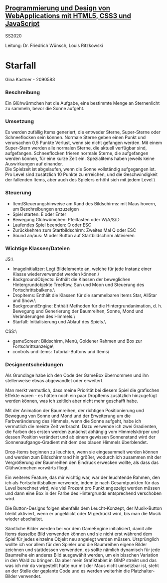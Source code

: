 ## [Programmierung und Design von WebApplications mit HTML5, CSS3 und JavaScript](https://lsf.uni-regensburg.de/qisserver/rds?state=verpublish&status=init&vmfile=no&publishid=148115&moduleCall=webInfo&publishConfFile=webInfo&publishSubDir=veranstaltung) ##

SS2020 

Leitung: Dr. Friedrich Wünsch, Louis Ritzkowski

# Starfall #

Gina Kastner - 2090583


### Beschreibung ###
Ein Glühwürmchen hat die Aufgabe, eine bestimmte Menge an Sternenlicht zu sammeln, bevor die Sonne aufgeht.

### Umsetzung ###
Es werden zufällig Items generiert, die entweder Sterne, Super-Sterne oder Schneeflocken sein können. Normale Sterne geben einen Punkt und verursachen 0,5 Punkte Verlust, wenn sie nicht gefangen werden. Mit einem Super-Stern werden alle normalen Sterne, die aktuell verfügbar sind, aufgefangen. Schneeflocken frieren normale Sterne, die aufgefangen werden können, für eine kurze Zeit ein. Spezialitems haben jeweils keine Auswirkungen auf einander.\
Die Spielzeit ist abgelaufen, wenn die Sonne vollständig aufgegangen ist.\
Pro Level sind zusätzlich 10 Punkte zu erreichen, und die Geschwindigkeit der fallenden Items, aber auch des Spielers erhöht sich mit jedem Level.\

### Steuerung ###
- Item/Steuerungshinweise am Rand des Bildschirms: mit Maus hovern, um Beschreibungen anzuzeigen
- Spiel starten: E oder Enter
- Bewegung Glühwümchen: Pfeiltasten oder W/A/S/D
- Laufendes Spiel beenden: Q oder ESC
- Zurückkehren zum Startbildschirm: Zweites Mal Q oder ESC
- Sound an/aus: M oder Button auf Startbildschirm aktivieren 

### Wichtige Klassen/Dateien ###
JS:\
- ImageInitializer: Legt Bildelemente an, welche für jede Instanz einer Klasse wiederverwendet werden können.\
- BackgroundObjects: Enthält die Klassen der beweglichen Hintergrundobjekte TreeRow, Sun und Moon und Steuerung des Fortschrittsbalkens.\
- DropItems: Enthält die Klassen für die sammelbaren Items Star, AllStar und Snow.\
- BackgroundEngine: Enthält Methoden für die Hintergrundanimation, d. h. Bewegung und Generierung der Baumreihen, Sonne, Mond und Veränderungen des Himmels.\
- Starfall: Initialisierung und Ablauf des Spiels.\

CSS:\
- gameScreen: Bildschirm, Menü, Goldener Rahmen und Box zur Fortschrittsanzeige\
- controls und items: Tutorial-Buttons und Items\

### Designentscheidungen ###
Als Grundlage habe ich den Code der GameBox übernommen und ihn stellenweise etwas abgewandlet oder erweitert.

Man merkt vermutlich, dass meine Priorität bei diesem Spiel die grafischen Effekte waren - es hätten noch ein paar DropItems zusätzlich hinzugefügt werden können, was ich zeitlich aber nicht mehr geschafft habe.

Mit der Animation der Baumreihen, der richtigen Positionierung und Bewegung von Sonne und Mond und der Erweiterung um die Farbveränderung des Himmels, wenn die Sonne aufgeht, habe ich vermutlich die meiste Zeit verbracht. Dazu verwende ich zwei Gradienten, die Farben des ersten werden zunächst abhängig vom Himmelskörper und dessen Position verändert und ab einem gewissen Sonnenstand wird der Sonnenaufgangs-Gradient mit dem des blauen Himmels überblendet.

Drop-Items beginnen zu leuchten, wenn sie eingesammelt werden können und werden zum Bildschirmrand hin größer, wodurch ich zusammen mit der Vergrößerung der Baumreihen den Eindruck erwecken wollte, als dass das Glühwürmchen vorwärts fliegt.

Ein weiteres Feature, das mir wichtig war, war der leuchtende Rahmen, den ich als Fortschrittsbalken verwende, indem je nach Gesamtpunkten für das Level berechnet wird, wie viel Prozent pro Punkt angezeigt werden müssen und dann eine Box in der Farbe des Hintergrunds entsprechend verschoben wird.

Die Button-Designs folgen ebenfalls dem Leucht-Konzept, der Musik-Button bleibt aktiviert, wenn er angeklickt oder M gedrückt wird, bis man die Musik wieder abschaltet.

Sämtliche Bilder werden bei vor dem GameEngine initialisiert, damit alle Items dasselbe Bild verwenden können und sie nicht erst während dem Spiel für jedes einzelne Objekt neu angelegt werden müssen. Ursprünglich wollte ich vor allem für den Spieler und die Baumreihen eigene Bilder zeichnen und stattdessen verwenden, es sollte nämlich dynamisch für jede Baumreihe ein anderes Bild ausgewählt werden, um ein bisschen Variation in den Wald zu bringen. Da aber mein Grafiktablet in GIMP streikt und das was ich mir da vorgestellt hatte nur mit der Maus nicht umsetzbar ist, steht an der Stelle der geplante Code und es werden weiterhin die Platzhalter-Bilder verwendet.


